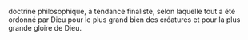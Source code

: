 
doctrine philosophique, à tendance finaliste, selon laquelle tout a été ordonné par Dieu pour le plus grand bien des créatures et pour la plus grande gloire de Dieu.